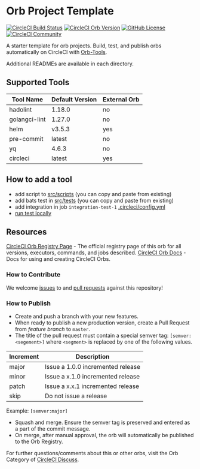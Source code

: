 # Orb Project Template

[![CircleCI Build Status](https://circleci.com/gh/signavio/tools-orb.svg?style=shield "CircleCI Build Status")](https://circleci.com/gh/signavio/tools-orb) [![CircleCI Orb Version](https://badges.circleci.com/orbs/signavio/tools-orb)](https://circleci.com/orbs/registry/orb/signavio/tools-orb) [![GitHub License](https://img.shields.io/badge/license-MIT-lightgrey.svg)](https://raw.githubusercontent.com/signavio/tools-orb/master/LICENSE) [![CircleCI Community](https://img.shields.io/badge/community-CircleCI%20Discuss-343434.svg)](https://discuss.circleci.com/c/ecosystem/orbs)





A starter template for orb projects. Build, test, and publish orbs automatically on CircleCI with [Orb-Tools](https://circleci.com/orbs/registry/orb/circleci/orb-tools).

Additional READMEs are available in each directory.

## Supported Tools
| Tool Name     | Default Version | External Orb |
|---------------|-----------------|--------------|
| hadolint      | 1.18.0          | no           |
| golangci-lint | 1.27.0          | no           |
| helm          | v3.5.3          | yes          |
| pre-commit    | latest          | no           |
| yq            | 4.6.3           | no           |
| circleci      | latest          | yes          |

## How to add a tool
* add script to [src/scripts](src/scripts) (you can copy and paste from existing)
* add bats test in [src/tests](src/tests) (you can copy and paste from existing)
* add integration in job `integration-test-1` [.circleci/config.yml](.circleci/config.yml)
* [run test locally](src/tests/README.md#test-bats-locally) 

## Resources

[CircleCI Orb Registry Page](https://circleci.com/orbs/registry/orb/signavio/tools-orb) - The official registry page of this orb for all versions, executors, commands, and jobs described.
[CircleCI Orb Docs](https://circleci.com/docs/2.0/orb-intro/#section=configuration) - Docs for using and creating CircleCI Orbs.

### How to Contribute

We welcome [issues](https://github.com/signavio/tools-orb/issues) to and [pull requests](https://github.com/signavio/tools-orb/pulls) against this repository!

### How to Publish
* Create and push a branch with your new features.
* When ready to publish a new production version, create a Pull Request from _feature branch_ to `master`.
* The title of the pull request must contain a special semver tag: `[semver:<segement>]` where `<segment>` is replaced by one of the following values.

| Increment | Description|
| ----------| -----------|
| major     | Issue a 1.0.0 incremented release|
| minor     | Issue a x.1.0 incremented release|
| patch     | Issue a x.x.1 incremented release|
| skip      | Do not issue a release|

Example: `[semver:major]`

* Squash and merge. Ensure the semver tag is preserved and entered as a part of the commit message.
* On merge, after manual approval, the orb will automatically be published to the Orb Registry.


For further questions/comments about this or other orbs, visit the Orb Category of [CircleCI Discuss](https://discuss.circleci.com/c/orbs).

